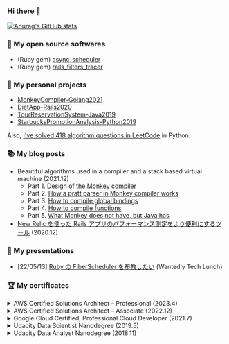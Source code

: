 ### Hi there 👋

[![Anurag's GitHub stats](https://github-readme-stats.vercel.app/api?username=kudojp&count_private=true&show_icons=true)](https://github.com/anuraghazra/github-readme-stats)


<!--
**kudojp/kudojp** is a ✨ _special_ ✨ repository because its `README.md` (this file) appears on your GitHub profile.

Here are some ideas to get you started:

- 🔭 I’m currently working on ...
- 🌱 I’m currently learning ...
- 👯 I’m looking to collaborate on ...
- 🤔 I’m looking for help with ...
- 💬 Ask me about ...
- 📫 How to reach me: ...
- 😄 Pronouns: ...
- ⚡ Fun fact: ...
-->

### 🚀 My open source softwares

- (Ruby gem) [async_scheduler](https://github.com/kudojp/async_scheduler)
- (Ruby gem) [rails_filters_tracer](https://github.com/kudojp/rails_filters_tracer)

### 🌱 My personal projects

- [MonkeyCompiler-Golang2021](https://github.com/kudojp/MonkeyCompiler-Golang2021)
- [DietApp-Rails2020](https://github.com/kudojp/DietApp-Rails2020)
- [TourReservationSystem-Java2019](https://github.com/kudojp/TourReservationSystem-Java2019)
- [StarbucksPromotionAnalysis-Python2019](https://github.com/kudojp/StarbucksPromotionAnalysis-Python2019)

Also, [I've solved 418 algorithm questions in LeetCode](https://leetcode.com/kudojp/) in Python.

### 📚 My blog posts

- Beautiful algorithms used in a compiler and a stack based virtual machine (2021.12)
  - Part 1. [Design of the Monkey compiler](https://www.wantedly.com/users/67312544/post_articles/363007)
  - Part 2. [How a pratt parser in Monkey compiler works](https://www.wantedly.com/users/67312544/post_articles/364335)
  - Part 3. [How to compile global bindings](https://www.wantedly.com/users/67312544/post_articles/365686)
  - Part 4. [How to compile functions](https://www.wantedly.com/users/67312544/post_articles/367694)
  - Part 5. [What Monkey does not have, but Java has](https://www.wantedly.com/users/67312544/post_articles/366601)
- [New Relic を使った Rails アプリのパフォーマンス測定をより便利にするツール](https://kudojp.github.io/Rails-NewRelic-TechBlog2020.pdf) (2020.12)

### 🎤 My presentations

- [22/05/13] [Ruby の FiberScheduler を布教したい](https://speakerdeck.com/kudojp/ruby-false-fiberscheduler-wobu-jiao-sitai) (Wantedly Tech Lunch)

### 🏆 My certificates

<details>
<summary>AWS Certified Solutions Architect – Professional (2023.4)</summary>

<img width="996" alt="image" src="https://user-images.githubusercontent.com/44487754/229392239-34bcfae3-1726-4a99-8b4a-8b6d92435e28.png">

[Here](https://www.credly.com/badges/4009fb80-6a1f-418f-a5f4-1780e15b3186/public_url) is the badge.

</details>

<details>
<summary>AWS Certified Solutions Architect – Associate (2022.12)</summary>

<img width="996" alt="image" src="https://user-images.githubusercontent.com/44487754/206245683-4d1ea606-bca3-4f18-8fbd-948d8d21d02a.png">

[Here](https://www.credly.com/badges/581d620c-4378-4432-a49c-d038a0235e59/public_url) is the badge.

</details>


<details>
<summary>Google Cloud Certified, Professional Cloud Developer (2021.7)</summary>

<img width="996" alt="image" src="https://user-images.githubusercontent.com/44487754/149964212-b5bc31df-1829-4547-ad4d-533198c32ca3.png">
  
[Here](https://www.credential.net/48e07b87-7da6-4fb9-a563-374dc3da3834)  is the certificate.

</details>

<details>
<summary>Udacity Data Scientist Nanodegree (2019.5)</summary>

<img width="996" alt="image" src="https://user-images.githubusercontent.com/44487754/178152240-a6bf6046-caaa-4a13-a045-631f64be0752.png">

</details>

<details>
<summary>Udacity Data Analyst Nanodegree (2018.11)</summary>

<img width="996" alt="image" src="https://user-images.githubusercontent.com/44487754/178152177-f5a1a791-9abd-462f-a027-52ae89a78ea1.png">

</details>


